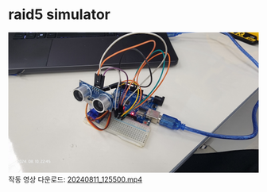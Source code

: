 # raid5 simulator
![](20240810_224528.jpg)
작동 영상 다운로드: [20240811_125500.mp4](https://github.com/szkotgh/simple_raid5-simulator/raw/refs/heads/main/20240811_125500.mp4)
